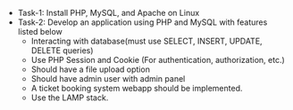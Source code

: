 * Task-1: Install PHP, MySQL, and Apache on Linux
* Task-2: Develop an application using PHP and MySQL with features listed below
  - Interacting with database(must use SELECT, INSERT, UPDATE, DELETE queries)
  - Use PHP Session and Cookie (For authentication, authorization, etc.)
  - Should have a file upload option
  - Should have admin user with admin panel
  - A ticket booking system webapp should be implemented.
  - Use the LAMP stack.